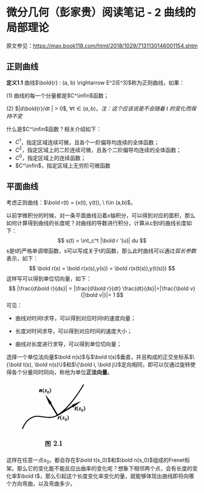 # 微分几何（彭家贵）阅读笔记 - 2 曲线的局部理论

原文参见：https://max.book118.com/html/2018/1029/7131130146001154.shtm

## 正则曲线

**定义1.1** 曲线$\bold{r} : (a, b) \rightarrow E^2(E^3)$称为正则曲线，如果：

(1) 曲线的每一个分量都是$C^\infin$函数；

(2) $|d\bold{r}/dt | > 0$, $\forall t \in (a,b)$，*注：这个应该说是不会随着 t 的变化而保持不变*

什么是$C^\infin$函数？相关介绍如下：

- $C^1$，指定区域连续可微，且各个一阶偏导均连续的全体函数；
- $C^2$，指定区域上的二阶连续可微，且各个二阶偏导均连续的全体函数；
- $C^0$，指定区域上的连续函数；
- $C^\infin$，指定区域上无穷阶可微函数

## 平面曲线

考虑正则曲线：$\bold r(t) = (x(t), y(t)), \ t\in (a,b)$。

以前学微积分的时候，对一条平面曲线沿着x轴积分，可以得到对应的面积，那么如何计算得到曲线的长度呢？对曲线的导数进行积分，计算从c到t的曲线长度如下：
$$
s(t) = \int_c^t |\bold r '(u)| du
$$
s是t的严格单调增函数，s可以写成关于t的函数，那么此时曲线可以通过*弧长参数*表示，如下：
$$
\bold r(s) = \bold r(x(s),y(s)) = \bold r(x(t(s)),y(t(s)))
$$
这样写可以得到单位切向量，如下：
$$
|\frac{d\bold r}{ds}| = |\frac{d\bold r}{dt} \frac{dt}{ds}|=|\frac{\bold v}{|\bold v|}|= 1
$$
可见：

- 曲线对时间t求导，可以得到对应时间t的速度向量；

- 长度对时间求导，可以得到对应时间的速度大小；
- 曲线对长度进行求导，可以得到单位切向量；

选择一个单位法向量$\bold n(s)$与$\bold t(s)$垂直，并且构成的正交坐标系$\{\bold t(s), \bold n(s)\}$和$\{\bold i, \bold j\}$定向相同，即可以仅通过旋转使得各个分量同时同向，称他为单位**正法向量**。

![](./image/frenet.png)

这样在任意一点$s_0$，都会存在$\bold t(s_0)$和$\bold n(s_0)$组成的Frenet标架。那么它的变化能不能反应出曲率的变化呢？想象下相邻两个点，会有长度的变化率$\bold t$，那么引起这个长度变化率变化的量，就能够体现出曲线即将向哪个方向弯曲，以及弯曲多少。